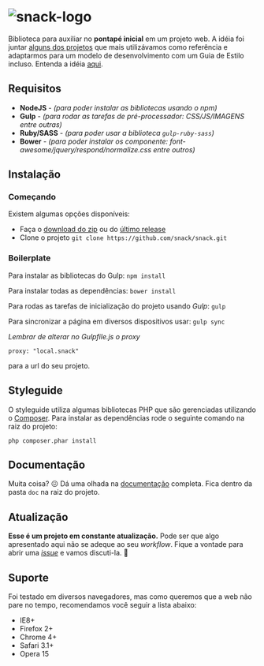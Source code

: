 # ![snack-logo](https://cloud.githubusercontent.com/assets/13695346/9314113/43eed556-44fd-11e5-844a-34f8e13b2863.png)

Biblioteca para auxiliar no **pontapé inicial** em um projeto web. A idéia foi juntar [alguns dos projetos](https://github.com/snack/snack/wiki/Refer%C3%AAncias) que mais utilizávamos como referência e adaptarmos para um modelo de desenvolvimento com um Guia de Estilo incluso. Entenda a idéia [aqui](https://github.com/snack/snack/wiki).

## Requisitos

* **NodeJS** - _(para poder instalar as bibliotecas usando o npm)_
* **Gulp** - _(para rodar as tarefas de pré-processador: CSS/JS/IMAGENS entre outras)_
* **Ruby/SASS** - _(para poder usar a biblioteca `gulp-ruby-sass`)_
* **Bower** - _(para poder instalar os componente: font-awesome/jquery/respond/normalize.css entre outros)_

## Instalação

### Começando

Existem algumas opções disponíveis:

* Faça o [download do zip](https://github.com/snack/Snack/archive/master.zip) ou do [último release](https://github.com/snack/Snack/releases)
* Clone o projeto `git clone https://github.com/snack/snack.git`

### Boilerplate

Para instalar as bibliotecas do Gulp: `npm install`

Para instalar todas as dependências: `bower install`

Para rodas as tarefas de inicialização do projeto usando _Gulp_: `gulp`

Para sincronizar a página em diversos dispositivos usar: `gulp sync`

*Lembrar de alterar no Gulpfile.js o proxy*

`proxy: "local.snack"`

para a url do seu projeto.

## Styleguide

O styleguide utiliza algumas bibliotecas PHP que são gerenciadas utilizando o [Composer](https://getcomposer.org/). Para instalar as dependências rode o seguinte comando na raiz do projeto:

`php composer.phar install`

## Documentação

Muita coisa? :confounded: Dá uma olhada na [documentação](doc/index.md) completa. Fica dentro da pasta `doc` na raiz do projeto.

## Atualização

**Esse é um projeto em constante atualização.** Pode ser que algo apresentado aqui não se adeque ao seu _workflow_. Fique a vontade para abrir uma [_issue_](https://github.com/snack/Snack/issues) e vamos discuti-la. :metal:

## Suporte

Foi testado em diversos navegadores, mas como queremos que a web não pare no tempo, recomendamos você seguir a lista abaixo:

- IE8+
- Firefox 2+
- Chrome 4+
- Safari 3.1+
- Opera 15
